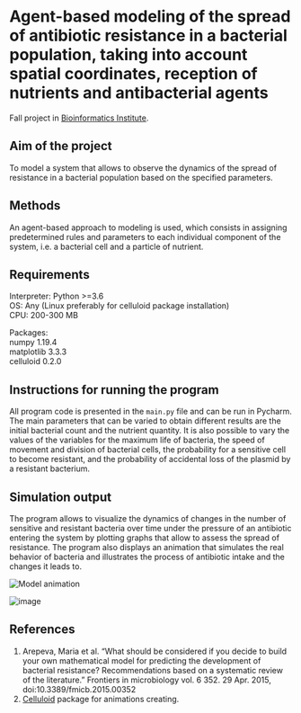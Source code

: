 # Agent-based modeling of the spread of antibiotic resistance in a bacterial population, taking into account spatial coordinates, reception of nutrients and antibacterial agents
Fall project in [Bioinformatics Institute](https://bioinf.me/en).

## Aim of the project
To model a system that allows to observe the dynamics of the spread of resistance in a bacterial population based on the specified parameters.  

## Methods
An agent-based approach to modeling is used, which consists in assigning predetermined rules and parameters to each individual component of the system, i.e. a bacterial cell and a particle of nutrient.  

## Requirements
Interpreter: Python >=3.6  
OS: Any (Linux preferably for celluloid package installation)  
CPU: 200-300 MB  

Packages:  
numpy 1.19.4  
matplotlib 3.3.3  
celluloid 0.2.0  

## Instructions for running the program
All program code is presented in the `main.py` file and can be run in Pycharm.
The main parameters that can be varied to obtain different results are the initial bacterial count and the nutrient quantity. It is also possible to vary the values of the variables for the maximum life of bacteria, the speed of movement and division of bacterial cells, the probability for a sensitive cell to become resistant, and the probability of accidental loss of the plasmid by a resistant bacterium.  

## Simulation output
The program allows to visualize the dynamics of changes in the number of sensitive and resistant bacteria over time under the pressure of an antibiotic entering the system by plotting graphs that allow to assess the spread of resistance. The program also displays an animation that simulates the real behavior of bacteria and illustrates the process of antibiotic intake and the changes it leads to.  

![Model animation](https://media.giphy.com/media/vRZrnkpf597i0fd4PZ/giphy-downsized.gif)  

![image](https://drive.google.com/uc?export=view&id=1j1TOQpdCnACX9ZdkS5LuBysEsTZMQMD3)  

## References
1. Arepeva, Maria et al. “What should be considered if you decide to build your own mathematical model for predicting the development of bacterial resistance? Recommendations based on a systematic review of the literature.” Frontiers in microbiology vol. 6 352. 29 Apr. 2015, doi:10.3389/fmicb.2015.00352
2. [Celluloid](https://github.com/jwkvam/celluloid) package for animations creating.
